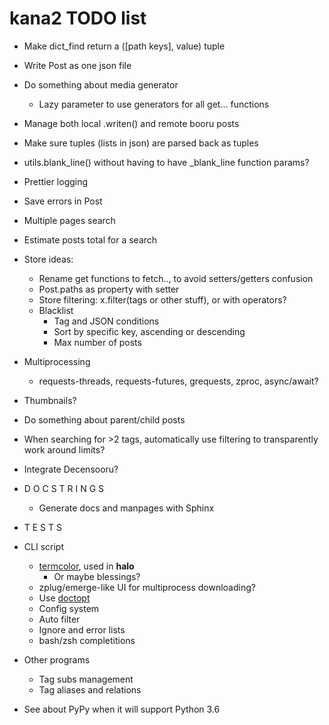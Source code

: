 # kana2 TODO list

- Make dict_find return a ([path keys], value) tuple

- Write Post as one json file
- Do something about media generator
  - Lazy parameter to use generators for all get... functions
- Manage both local .writen() and remote booru posts
- Make sure tuples (lists in json) are parsed back as tuples     
- utils.blank\_line() without having to have \_blank\_line function params?

- Prettier logging

- Save errors in Post

- Multiple pages search
- Estimate posts total for a search

- Store ideas:
  - Rename get functions to fetch.., to avoid setters/getters confusion
  - Post.paths as property with setter
  - Store filtering: x.filter(tags or other stuff), or with operators?
  - Blacklist
    - Tag and JSON conditions
    - Sort by specific key, ascending or descending
    - Max number of posts

- Multiprocessing
  - requests-threads, requests-futures, grequests, zproc, async/await?

- Thumbnails?

- Do something about parent/child posts

- When searching for >2 tags, automatically use filtering to transparently
  work around limits?
- Integrate Decensooru?

- D O C S T R I N G S
    - Generate docs and manpages with Sphinx
- T E S T S

- CLI script
    - [termcolor](https://pypi.python.org/pypi/termcolor), used in **halo**
      - Or maybe blessings?
    - zplug/emerge-like UI for multiprocess downloading?
    - Use [doctopt](https://docopt.readthedocs.io/en/latest/)
    - Config system
    - Auto filter
    - Ignore and error lists
    - bash/zsh completitions

- Other programs
    - Tag subs management
    - Tag aliases and relations

- See about PyPy when it will support Python 3.6
